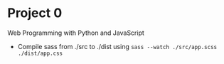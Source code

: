 # Project 0

Web Programming with Python and JavaScript

- Compile sass from ./src to ./dist using `sass --watch ./src/app.scss ./dist/app.css`